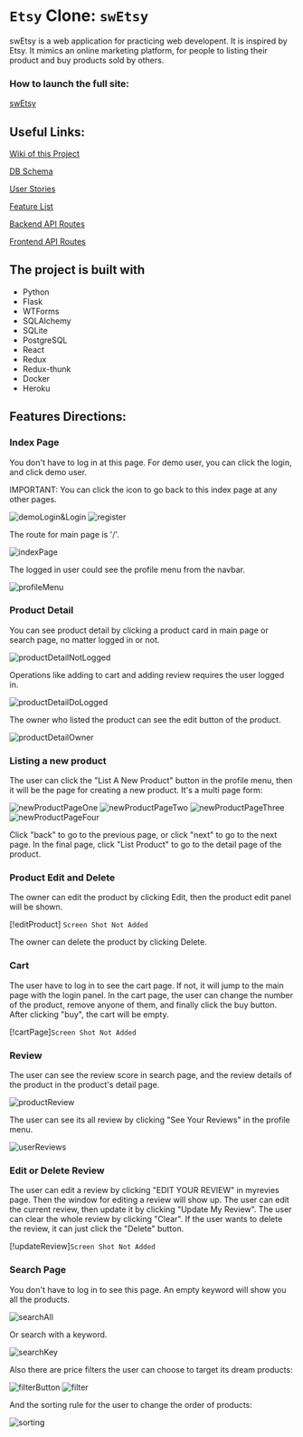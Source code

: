 #  `Etsy` Clone: `swEtsy`

swEtsy is a web application for practicing web developent. It is inspired by Etsy.
It mimics an online marketing platform, for people to listing their product and buy products sold by others.

### How to launch the full site:
[swEtsy](https://swetsy-app.herokuapp.com/)

## Useful Links:
[Wiki of this Project](https://github.com/Jaircarbajal91/swEtsy/wiki)

[DB Schema](https://github.com/Jaircarbajal91/swEtsy/wiki/DB-Schema)

[User Stories](https://github.com/Jaircarbajal91/swEtsy/wiki/User-Stories)

[Feature List](https://github.com/Jaircarbajal91/swEtsy/wiki/Feature-List)

[Backend API Routes](https://github.com/Jaircarbajal91/swEtsy/wiki/Backend-API-Routes)

[Frontend API Routes](https://github.com/Jaircarbajal91/swEtsy/wiki/Frontend-Routes)


## The project is built with
* Python
* Flask
* WTForms
* SQLAlchemy
* SQLite
* PostgreSQL
* React
* Redux
* Redux-thunk
* Docker
* Heroku


## Features Directions:

### Index Page

You don't have to log in at this page.
For demo user, you can click the login, and click demo user.

IMPORTANT: You can click the icon to go back to this index page at any other pages.

![demoLogin&Login](./feature_screenshots/demologin.JPG)
![register](./feature_screenshots/register.JPG)

The route for main page is '/'.

![indexPage](./feature_screenshots/mainpage.JPG)

The logged in user could see the profile menu from the navbar.

![profileMenu](./feature_screenshots/profileMenu.JPG)

### Product Detail
You can see product detail by clicking a product card in main page or search page, no matter logged in or not.

![productDetailNotLogged](./feature_screenshots/productDetailNotLogged.JPG)

Operations like adding to cart and adding review requires the user logged in.

![productDetailDoLogged](./feature_screenshots/productDetailDoLogged.JPG)

The owner who listed the product can see the edit button of the product.

![productDetailOwner](./feature_screenshots/productDetailOwner.JPG)

### Listing a new product
The user can click the "List A New Product" button in the profile menu, then it will be the page for creating a new product.
It's a multi page form:

![newProductPageOne](./feature_screenshots/newProductPageOne.JPG)
![newProductPageTwo](./feature_screenshots/newProductPageTwo.JPG)
![newProductPageThree](./feature_screenshots/newProductPageThree.JPG)
![newProductPageFour](./feature_screenshots/newProductPageFour.JPG)

Click "back" to go to the previous page, or click "next" to go to the next page. In the final page, click "List Product" to go to the detail page of the product.

### Product Edit and Delete
The owner can edit the product by clicking Edit, then the product edit panel will be shown.

[!editProduct] `Screen Shot Not Added`

The owner can delete the product by clicking Delete.

### Cart
The user have to log in to see the cart page. If not, it will jump to the main page with the login panel.
In the cart page, the user can change the number of the product, remove anyone of them, and finally click the buy button. After clicking "buy", the cart will be empty.

[!cartPage]`Screen Shot Not Added`

### Review
The user can see the review score in search page, and the review details of the product in the product's detail page.

![productReview](./feature_screenshots/productReview.JPG)

The user can see its all review by clicking "See Your Reviews" in the profile menu.

![userReviews](./feature_screenshots/userReviews.JPG)

### Edit or Delete Review
The user can edit a review by clicking "EDIT YOUR REVIEW" in myrevies page. Then the window for editing a review will show up. The user can edit the current review, then update it by clicking "Update My Review". The user can clear the whole review by clicking "Clear". If the user wants to delete the review, it can just click the "Delete" button.

[!updateReview]`Screen Shot Not Added`


### Search Page
You don't have to log in to see this page.
An empty keyword will show you all the products.

![searchAll](./feature_screenshots/searchAll.JPG)

Or search with a keyword.

![searchKey](./feature_screenshots/searchKey.JPG)

Also there are price filters the user can choose to target its dream products:

![filterButton](./feature_screenshots/filterButton.JPG)
![filter](./feature_screenshots/filter.JPG)

And the sorting rule for the user to change the order of products:

![sorting](./feature_screenshots/sorting.JPG)
